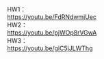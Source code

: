 HW1：  
https://youtu.be/FdRNdwmjUec  
HW2：  
https://youtu.be/pjWOp8rVGwA  
HW3：  
https://youtu.be/giC5jJLWThg  
